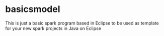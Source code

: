 # basicsmodel
This is just a basic spark program based in Eclipse to be used as template for your new spark projects in Java on Eclipse
